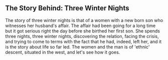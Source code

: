 ## The Story Behind: Three Winter Nights



The story of three winter nights is that of a women with a new born son who witnesses her husband's affair. The affair had been going for a long time but it got serious right the day before she birthed her first son. She spends three nights, three winter nights, discovering the relation, facing the crisis, and trying to come to terms with the fact that he had, indeed, left her, and it is the story about life so far led. The women and the man is of 'ethnic' descent, situated in the west, and let's see how it goes. 